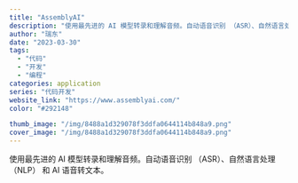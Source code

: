 ```yaml
---
title: "AssemblyAI"
description: "使用最先进的 AI 模型转录和理解音频。自动语音识别 （ASR）、自然语言处理 （NLP） 和 AI 语音转文本。"
author: "瑞东"
date: "2023-03-30"
tags:
  - "代码"
  - "开发"
  - "编程"
categories: application
series: "代码开发"
website_link: "https://www.assemblyai.com/"
color: "#292148"

thumb_image: "/img/8488a1d329078f3ddfa0644114b848a9.png"
cover_image: "/img/8488a1d329078f3ddfa0644114b848a9.png"
---
```


使用最先进的 AI 模型转录和理解音频。自动语音识别 （ASR）、自然语言处理 （NLP） 和 AI 语音转文本。